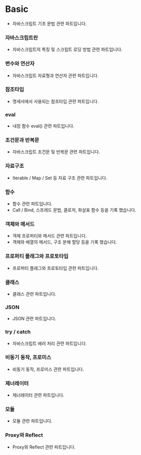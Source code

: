 # Basic

- 자바스크립트 기초 문법 관련 파트입니다.

### 자바스크립트란

- 자바스크립트의 특징 및 스크립트 로딩 방법 관련 파트입니다.

### 변수와 연산자

- 자바스크립트 자료형과 연산자 관련 파트입니다.

### 참조타입

- 명세서에서 사용되는 참조타입 관련 파트입니다.

### eval

- 내장 함수 eval() 관련 파트입니다.

### 조건문과 반복문

- 자바스크립트 조건문 및 반복문 관련 파트입니다.

### 자료구조

- Iterable / Map / Set 등 자료 구조 관련 파트입니다.

### 함수

- 함수 관련 파트입니다.
- Call / Bind, 스프레드 문법, 클로저, 화살표 함수 등을 기록 했습니다.

### 객체와 메서드

- 객체 프로퍼티와 메서드 관련 파트입니다.
- 객체와 배열의 메서드, 구조 분해 할당 등을 기록 했습니다.

### 프로퍼티 플래그와 프로토타입

- 프로퍼티 플래그와 프로토타입 관련 파트입니다.

### 클래스

- 클래스 관련 파트입니다.

### JSON

- JSON 관련 파트입니다.

### try / catch

- 자바스크립트 에러 처리 관련 파트입니다.

### 비동기 동작, 프로미스

- 비동기 동작, 프로미스 관련 파트입니다.

### 제너레이터

- 제너레이터 관련 파트입니다.

### 모듈

- 모듈 관련 파트입니다.

### Proxy와 Reflect

- Proxy와 Reflect 관련 파트입니다.
